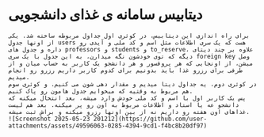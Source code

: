 # دیتابیس سامانه ی غذای دانشجویی
    برای راه اندازی این دیتابیس، در کوئری اول جداول مربوطه ساخته شد. یکی از اونها جدول users هست که یک سری اطلاعات مثل اسم و کد ملی و آیدی رو داره و جدول های professors و students و to_reserve، علاوه بر چند دیتای دیگه که توی خودشون نگه میدارن، به این جدول با یک سری foreign key وصل میشن، از اونجایی که هر پروفسور و هر دانشجو یک کاربر به حساب میان و از طرفی برای رزرو غذا باید بدونیم برای کدوم کاربر داریم رزرو رو انجام میدیم.
    در کوئری دوم، یه جداول دیتا میدیم و مقدار دهی شون می کنیم. و کوئری سوم هم مربوط به وقتیه که میخوایم جدول هامون رو پاک کنیم.
    پس یک کاربر اول با اسم و کد ملی خودش وارد میشه، بعد انتخال میکنه که دانشجو عه یا استاد و اطلاعات مربوط به اون رو پر میکنه. بعد هم لیست غذاهای اون هفته رو داریم نه از بین اونها رزرو میکنه و براش ثبت میشه.
    ![Screenshot 2025-05-23 201212](https://github.com/user-attachments/assets/49596063-0285-4394-9cd1-f4bc8b20df97)

    
